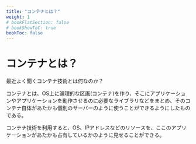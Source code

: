 ```yaml
---
title: "コンテナとは？"
weight: 1
# bookFlatSection: false
# bookShowToC: true
bookToc: false
---
```


# コンテナとは？

最近よく聞くコンテナ技術とは何なのか？

コンテナとは、OS上に論理的な区画(コンテナ)を作り、そこにアプリケーションやアプリケーションを動作させるのに必要なライブラリなどをまとめ、そのコンテナ自体があたかも個別のサーバーのように使うことができるようにしたものである。

コンテナ技術を利用すると、OS、IPアドレスなどのリソースを、ここのアプリケーションがあたかも占有しているかのように見せることができる。
